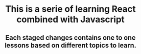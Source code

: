 <h1   align="center">
  This is a serie of learning React combined with Javascript
</h1 >
<h2 align ="center">
Each staged changes contains one to one lessons based on different topics to learn.
<h2/>
